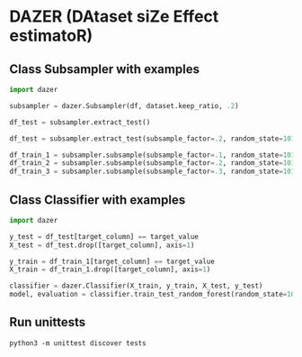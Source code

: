 # DAZER (DAtaset siZe Effect estimatoR)

## Class Subsampler with examples

```python
import dazer

subsampler = dazer.Subsampler(df, dataset.keep_ratio, .2)

df_test = subsampler.extract_test()

df_test = subsampler.extract_test(subsample_factor=.2, random_state=101)

df_train_1 = subsampler.subsample(subsample_factor=.1, random_state=101)
df_train_2 = subsampler.subsample(subsample_factor=.2, random_state=101)
df_train_3 = subsampler.subsample(subsample_factor=.3, random_state=101)
```

## Class Classifier with examples

```python
import dazer

y_test = df_test[target_column] == target_value
X_test = df_test.drop([target_column], axis=1)

y_train = df_train_1[target_column] == target_value
X_train = df_train_1.drop([target_column], axis=1)

classifier = dazer.Classifier(X_train, y_train, X_test, y_test)
model, evaluation = classifier.train_test_random_forest(random_state=101, model_path='models/model_1.joblib', scoring='f1')
```

## Run unittests

`python3 -m unittest discover tests`